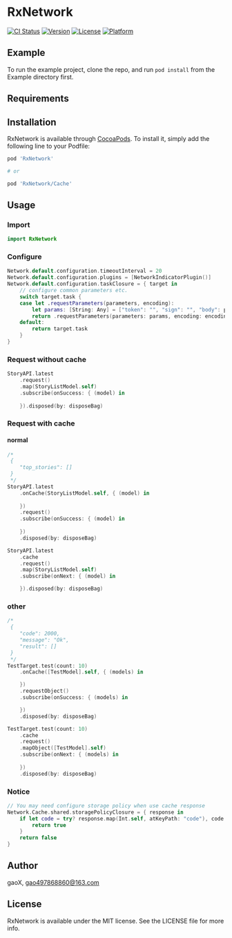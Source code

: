 # RxNetwork

[![CI Status](http://img.shields.io/travis/G-Xi0N/RxNetwork.svg?style=flat)](https://travis-ci.org/G-Xi0N/RxNetwork)
[![Version](https://img.shields.io/cocoapods/v/RxNetwork.svg?style=flat)](http://cocoapods.org/pods/RxNetwork)
[![License](https://img.shields.io/cocoapods/l/RxNetwork.svg?style=flat)](http://cocoapods.org/pods/RxNetwork)
[![Platform](https://img.shields.io/cocoapods/p/RxNetwork.svg?style=flat)](http://cocoapods.org/pods/RxNetwork)

## Example

To run the example project, clone the repo, and run `pod install` from the Example directory first.

## Requirements

## Installation

RxNetwork is available through [CocoaPods](http://cocoapods.org). To install
it, simply add the following line to your Podfile:

```ruby
pod 'RxNetwork'

# or

pod 'RxNetwork/Cache'
```

## Usage

### Import

``` swift
import RxNetwork
```

### Configure

```swift
Network.default.configuration.timeoutInterval = 20
Network.default.configuration.plugins = [NetworkIndicatorPlugin()]
Network.default.configuration.taskClosure = { target in
    // configure common parameters etc.
    switch target.task {
    case let .requestParameters(parameters, encoding):
        let params: [String: Any] = ["token": "", "sign": "", "body": parameters]
        return .requestParameters(parameters: params, encoding: encoding)
    default:
        return target.task
    }
}
```

### Request without cache

```swift
StoryAPI.latest
    .request()
    .map(StoryListModel.self)
    .subscribe(onSuccess: { (model) in
        
    }).disposed(by: disposeBag)
```

### Request with cache

#### normal

```swift
/*
 {
    "top_stories": []
 }
 */
StoryAPI.latest
    .onCache(StoryListModel.self, { (model) in
        
    })
    .request()
    .subscribe(onSuccess: { (model) in
        
    })
    .disposed(by: disposeBag)

StoryAPI.latest
    .cache
    .request()
    .map(StoryListModel.self)
    .subscribe(onNext: { (model) in

    }).disposed(by: disposeBag)
```

### other

```swift
/*
 {
    "code": 2000,
    "message": "Ok",
    "result": []
 }
 */
TestTarget.test(count: 10)
    .onCache([TestModel].self, { (models) in

    })
    .requestObject()
    .subscribe(onSuccess: { (models) in

    })
    .disposed(by: disposeBag)

TestTarget.test(count: 10)
    .cache
    .request()
    .mapObject([TestModel].self)
    .subscribe(onNext: { (models) in
        
    })
    .disposed(by: disposeBag)
```

### Notice

```swift
// You may need configure storage policy when use cache response
Network.Cache.shared.storagePolicyClosure = { response in
    if let code = try? response.map(Int.self, atKeyPath: "code"), code == 200 {
        return true
    }
    return false
}
```

## Author

gaoX, gao497868860@163.com

## License

RxNetwork is available under the MIT license. See the LICENSE file for more info.
